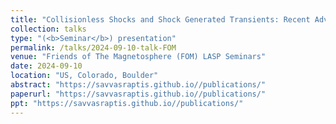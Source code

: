 ```yaml
---
title: "Collisionless Shocks and Shock Generated Transients: Recent Advancements and Implications"
collection: talks
type: "(<b>Seminar</b>) presentation"
permalink: /talks/2024-09-10-talk-FOM
venue: "Friends of The Magnetosphere (FOM) LASP Seminars"
date: 2024-09-10
location: "US, Colorado, Boulder"
abstract: "https://savvasraptis.github.io//publications/"
paperurl: "https://savvasraptis.github.io//publications/"
ppt: "https://savvasraptis.github.io//publications/"
---
```

